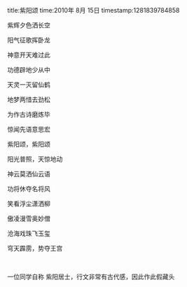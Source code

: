 title:紫阳颂
time:2010年 8月 15日
timestamp:1281839784858

<p>紫辉夕色洒长空</p>
<p>阳气征歌挥卧龙</p>
<p>神意开天难过此</p>
<p>功德辟地少从中</p>
<p>天灵一灭留仙鹤</p>
<p>地梦两惜去劲松</p>
<p>为作古诗磨炼毕</p>
<p>惊闻先语意思宏</p>
<p>紫阳颂，紫阳颂</p>
<p>阳光普照，天惊地动</p>
<p>神云莫洒仙云语</p>
<p>功将休夺名将风</p>
<p>笑看浮尘潇洒柳</p>
<p>傲凌漫雪奥妙僧</p>
<p>沧海戏珠飞玉玺</p>
<p>穹天霹雳，势夺王宫</p>
<p>&nbsp;</p>
<p>一位同学自称 紫阳居士，行文非常有古代感，因此作此假藏头</p>